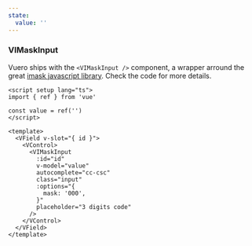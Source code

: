 ```yaml
---
state:
  value: ''
---
```


### VIMaskInput

Vuero ships with the `<VIMaskInput />` component, a wrapper arround the great
[imask javascript library](https://imask.js.org/).
Check the code for more details.

<!--code-->

```vue
<script setup lang="ts">
import { ref } from 'vue'

const value = ref('')
</script>

<template>
  <VField v-slot="{ id }">
    <VControl>
      <VIMaskInput
        :id="id"
        v-model="value"
        autocomplete="cc-csc"
        class="input"
        :options="{
          mask: '000',
        }"
        placeholder="3 digits code"
      />
    </VControl>
  </VField>
</template>
```

<!--/code-->

<!--example-->

<VField v-slot="{ id }">
  <VControl>
    <v-i-mask-input
      :id="id"
      v-model="frontmatter.state.value"
      autocomplete="cc-csc"
      class="input"
      :options="{
        mask: '000',
      }"
      placeholder="3 digits code"
    />
  </VControl>
</VField>

<!--/example-->
